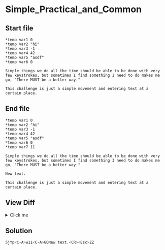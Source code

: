 # Simple_Practical_and_Common
## Start file
```
*temp var1 0
*temp var2 "hi"
*temp var3 -1
*temp var4 42
*temp var5 "asdf"
*temp var6 0

Simple things we do all the time should be able to be done with very few keystrokes, but sometimes I find something I need to do makes me go, "There MUST be a better way."

This challenge is just a simple movement and entering text at a certain place.
```
## End file
```
*temp var1 0
*temp var2 "hi"
*temp var3 -1
*temp var4 42
*temp var5 "asdf"
*temp var6 0
*temp var7 11

Simple things we do all the time should be able to be done with very few keystrokes, but sometimes I find something I need to do makes me go, "There MUST be a better way."

New text.

This challenge is just a simple movement and entering text at a certain place.
```
## View Diff
<details><summary>Click me</summary>

```
6a7
> *temp var7 11
8a10,11
> 
> New text.
```
</details>

## Solution
```sh
5jYp<C-A>w11<C-A>GONew text.<CR><Esc>ZZ
```
